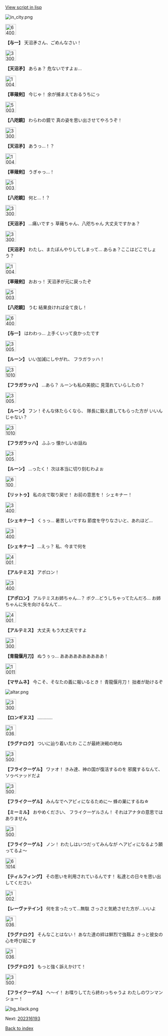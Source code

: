 [View script in lisp](../scripts/202316191.txt)

![in_city.png](../images/backgrounds/in_city.png)

<img src="../images/units/6400511.png" alt="6400511.png" height="34"/>

**【与一】**
天沼矛さん、ごめんなさい！

<img src="../images/units/3300411.png" alt="3300411.png" height="34"/>

**【天沼矛】**
あらぁ？
危ないですよぉ…

<img src="../images/units/100441.png" alt="100441.png" height="34"/>

**【草薙剣】**
今じゃ！
余が捕まえておるうちにっ

<img src="../images/units/500331.png" alt="500331.png" height="34"/>

**【八咫鏡】**
わらわの鏡で
真の姿を思い出させてやろうぞ！

<img src="../images/units/3300411.png" alt="3300411.png" height="34"/>

**【天沼矛】**
あうっ…！？

<img src="../images/units/100441.png" alt="100441.png" height="34"/>

**【草薙剣】**
うぎゃっ…！

<img src="../images/units/500331.png" alt="500331.png" height="34"/>

**【八咫鏡】**
何と…！？

<img src="../images/units/3300411.png" alt="3300411.png" height="34"/>

**【天沼矛】**
…痛いですぅ
草薙ちゃん、八咫ちゃん
大丈夫ですかぁ？

<img src="../images/units/3300411.png" alt="3300411.png" height="34"/>

**【天沼矛】**
わたし、またぼんやりしてしまって…
あらぁ？ここはどこでしょう？

<img src="../images/units/100441.png" alt="100441.png" height="34"/>

**【草薙剣】**
おおっ！
天沼矛が元に戻ったぞ

<img src="../images/units/500331.png" alt="500331.png" height="34"/>

**【八咫鏡】**
うむ
結果良ければ全て良し！

<img src="../images/units/6400511.png" alt="6400511.png" height="34"/>

**【与一】**
はわわっ…
上手くいって良かったです

<img src="../images/units/300531.png" alt="300531.png" height="34"/>

**【ルーン】**
いい加減にしやがれ、
フラガラッハ！

<img src="../images/units/3101011.png" alt="3101011.png" height="34"/>

**【フラガラッハ】**
…あら？
ルーンも私の美貌に
見蕩れていらしたの？

<img src="../images/units/300531.png" alt="300531.png" height="34"/>

**【ルーン】**
フン！そんな体たらくなら、
隊長に鍛え直してもらった方が
いいんじゃない？

<img src="../images/units/3101011.png" alt="3101011.png" height="34"/>

**【フラガラッハ】**
ふふっ
懐かしいお話ね

<img src="../images/units/300531.png" alt="300531.png" height="34"/>

**【ルーン】**
…ったく！
次は本当に切り刻むわよぉ

<img src="../images/units/6100511.png" alt="6100511.png" height="34"/>

**【リットゥ】**
私の炎で取り戻せ！
お前の意思を！
シェキナー！

<img src="../images/units/3400711.png" alt="3400711.png" height="34"/>

**【シェキナー】**
くぅっ…
暑苦しいですね
節度を守りなさいと、あれほど…

<img src="../images/units/3400711.png" alt="3400711.png" height="34"/>

**【シェキナー】**
…えっ？
私、今まで何を

<img src="../images/units/400131.png" alt="400131.png" height="34"/>

**【アルテミス】**
アポロン！

<img src="../images/units/3400311.png" alt="3400311.png" height="34"/>

**【アポロン】**
アルテミスお姉ちゃん…？
ボク…どうしちゃってたんだろ…
お姉ちゃんに矢を向けるなんて…

<img src="../images/units/400131.png" alt="400131.png" height="34"/>

**【アルテミス】**
大丈夫
もう大丈夫ですよ

<img src="../images/units/3300911.png" alt="3300911.png" height="34"/>

**【青龍偃月刀】**
ぬうぅっ…
ああああああああああ！

<img src="../images/units/100111.png" alt="100111.png" height="34"/>

**【マサムネ】**
今こそ、そなたの義に報いるとき！
青龍偃月刀！
拙者が助けるぞ

![altar.png](../images/backgrounds/altar.png)

<img src="../images/units/3300111.png" alt="3300111.png" height="34"/>

**【ロンギヌス】**
…………

<img src="../images/units/103611.png" alt="103611.png" height="34"/>

**【ラグナロク】**
ついに辿り着いたわ
ここが最終決戦の地ね

<img src="../images/units/3500211.png" alt="3500211.png" height="34"/>

**【フライクーゲル】**
ワァオ！
きみ達、神の国が復活するのを
邪魔するなんて、ソゥベァッドだよ

<img src="../images/units/3500211.png" alt="3500211.png" height="34"/>

**【フライクーゲル】**
みんなでヘアピィになるために～
蜂の巣にするね☆

**【ミーミル】**
おやめください、
フライクーゲルさん！
それはアナタの意思ではありません

<img src="../images/units/3500211.png" alt="3500211.png" height="34"/>

**【フライクーゲル】**
ノン！
わたしはいつだってみんなが
ヘアピィになるよう願ってるよ～

<img src="../images/units/6101441.png" alt="6101441.png" height="34"/>

**【ティルフィング】**
その思いを利用されているんです！
私達との日々を思い出してください

<img src="../images/units/100221.png" alt="100221.png" height="34"/>

**【レーヴァテイン】**
何を言ったって…無駄
さっさと気絶させた方が…いいよ

<img src="../images/units/103611.png" alt="103611.png" height="34"/>

**【ラグナロク】**
そんなことはない！
あなた達の絆は鮮烈で強靱よ
きっと彼女の心を呼び起こす

<img src="../images/units/103611.png" alt="103611.png" height="34"/>

**【ラグナロク】**
もっと強く訴えかけて！

<img src="../images/units/3500211.png" alt="3500211.png" height="34"/>

**【フライクーゲル】**
ヘ～イ！
お喋りしてたら終わっちゃうよ
わたしのワンマンショー！

![bg_black.png](../images/backgrounds/bg_black.png)


Next: [202316193](202316193.md)

[Back to index](index.md)
